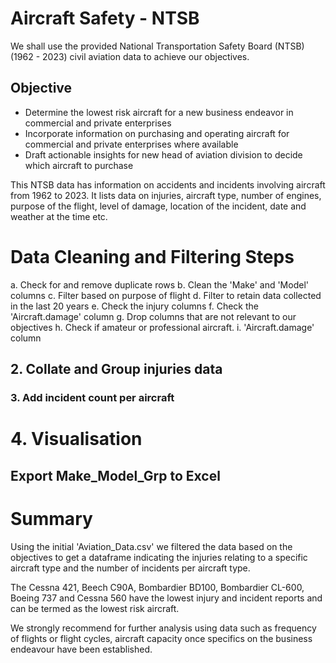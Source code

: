 # Aircraft Safety - NTSB
We shall use the provided National Transportation Safety Board (NTSB) (1962 - 2023) civil aviation data to achieve our objectives.

## Objective
- Determine the lowest risk aircraft for a new business endeavor in commercial and private enterprises
- Incorporate information on purchasing and operating aircraft for commercial and private enterprises where available
- Draft actionable insights for new head of aviation division to decide which aircraft to purchase

This NTSB data has information on accidents and incidents involving aircraft from 1962 to 2023. It lists data on injuries, aircraft type, number of engines, purpose of the flight, level of damage, location of the incident, date and weather at the time etc.

# Data Cleaning and Filtering Steps
a. Check for and remove duplicate rows
b. Clean the 'Make' and 'Model' columns
c. Filter based on purpose of flight
d. Filter to retain data collected in the last 20 years
e. Check the injury columns
f. Check the 'Aircraft.damage' column
g. Drop columns that are not relevant to our objectives
h. Check if amateur or professional aircraft.
i. 'Aircraft.damage' column
## 2. Collate and Group injuries data
### 3. Add incident count per aircraft
# 4. Visualisation
## Export Make_Model_Grp to Excel

# Summary
Using the initial 'Aviation_Data.csv' we filtered the data based on the objectives to get a dataframe indicating the injuries relating to a specific aircraft type and the number of incidents per aircraft type.

The Cessna 421, Beech C90A, Bombardier BD100, Bombardier CL-600, Boeing 737 and Cessna 560 have the lowest injury and incident reports and can be termed as the lowest risk aircraft.

We strongly recommend for further analysis using data such as frequency of flights or flight cycles, aircraft capacity once specifics on the business endeavour have been established.
